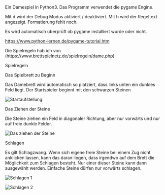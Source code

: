 Ein Damespiel in Python3.
Das Programm verwendet die pygame Engine.

Mit d wird der Debug Modus aktiviert / deaktiviert. 
Mit h wird der Regeltext angezeigt. Formatierung fehlt noch.

Es wird automatisch überprüft ob pygame installiert wurde oder nicht.

https://www.python-lernen.de/pygame-tutorial.htm

Die Spielregeln hab ich von (https://www.brettspielnetz.de/spielregeln/dame.php)


Spielregeln

Das Spielbrett zu Beginn

Das Damebrett wird automatisch so platziert, dass links unten ein dunkles Feld liegt.
Der Startspieler beginnt mit den schwarzen Steinen

![Startaufstellung](https://images.brettspielnetz.de/spelregels/checkers/start.gif)

Das Ziehen der Steine

Die Steine ziehen ein Feld in diagonaler Richtung, aber nur vorwärts und nur auf freie dunkle Felder.

![Das ziehen der Steine](https://images.brettspielnetz.de/spelregels/checkers/schuiven.gif)

Schlagen

Es gilt Schlagzwang. Wenn sich eigene freie Steine bei einem Zug nicht anklicken lassen, kann das daran liegen, dass irgendwo auf dem Brett die Möglichkeit zum Schlagen besteht. Nur einer dieser Steine kann dann ausgewählt werden. Einfache Steine dürfen nur vorwärts schlagen.

![Schlagen 1](https://images.brettspielnetz.de/spelregels/checkers/slaan1.gif)

![Schlagen 2](https://images.brettspielnetz.de/spelregels/checkers/slaan2.gif)
